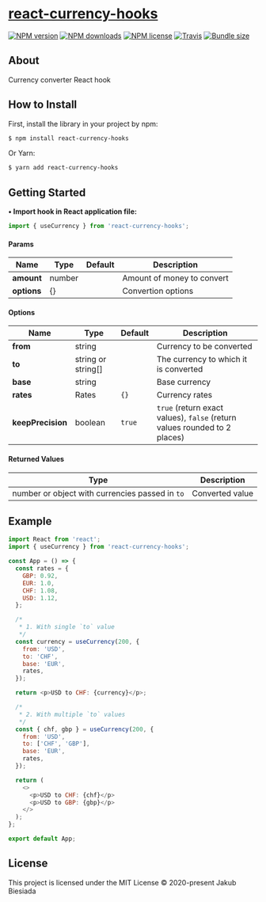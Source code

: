 # [react-currency-hooks](https://github.com/cool-hooks/react-currency-hooks)

[![NPM version](http://img.shields.io/npm/v/react-currency-hooks?style=flat-square)](https://www.npmjs.com/package/react-currency-hooks)
[![NPM downloads](http://img.shields.io/npm/dm/react-currency-hooks?style=flat-square)](https://www.npmjs.com/package/react-currency-hooks)
[![NPM license](https://img.shields.io/npm/l/react-currency-hooks?style=flat-square)](https://www.npmjs.com/package/react-currency-hooks)
[![Travis](https://img.shields.io/travis/cool-hooks/react-currency-hooks/master?style=flat-square)](https://travis-ci.org/cool-hooks/react-currency-hooks)
[![Bundle size](https://img.shields.io/bundlephobia/min/react-currency-hooks?style=flat-square)](https://bundlephobia.com/result?p=react-currency-hooks)

## About

Currency converter React hook

## How to Install

First, install the library in your project by npm:

```sh
$ npm install react-currency-hooks
```

Or Yarn:

```sh
$ yarn add react-currency-hooks
```

## Getting Started

**• Import hook in React application file:**

```js
import { useCurrency } from 'react-currency-hooks';
```

#### Params

| Name        | Type   | Default | Description                |
| ----------- | ------ | ------- | -------------------------- |
| **amount**  | number | ` `     | Amount of money to convert |
| **options** | {}     | ` `     | Convertion options         |

#### Options

| Name              | Type               | Default | Description                                                               |
| ----------------- | ------------------ | ------- | ------------------------------------------------------------------------- |
| **from**          | string             | ` `     | Currency to be converted                                                  |
| **to**            | string or string[] | ` `     | The currency to which it is converted                                     |
| **base**          | string             | ` `     | Base currency                                                             |
| **rates**         | Rates              | `{}`    | Currency rates                                                            |
| **keepPrecision** | boolean            | `true`  | `true` (return exact values), `false` (return values rounded to 2 places) |

#### Returned Values

| Type                                            | Description     |
| ----------------------------------------------- | --------------- |
| number or object with currencies passed in `to` | Converted value |

## Example

```js
import React from 'react';
import { useCurrency } from 'react-currency-hooks';

const App = () => {
  const rates = {
    GBP: 0.92,
    EUR: 1.0,
    CHF: 1.08,
    USD: 1.12,
  };

  /*
   * 1. With single `to` value
   */
  const currency = useCurrency(200, {
    from: 'USD',
    to: 'CHF',
    base: 'EUR',
    rates,
  });

  return <p>USD to CHF: {currency}</p>;

  /*
   * 2. With multiple `to` values
   */
  const { chf, gbp } = useCurrency(200, {
    from: 'USD',
    to: ['CHF', 'GBP'],
    base: 'EUR',
    rates,
  });

  return (
    <>
      <p>USD to CHF: {chf}</p>
      <p>USD to GBP: {gbp}</p>
    </>
  );
};

export default App;
```

## License

This project is licensed under the MIT License © 2020-present Jakub Biesiada
